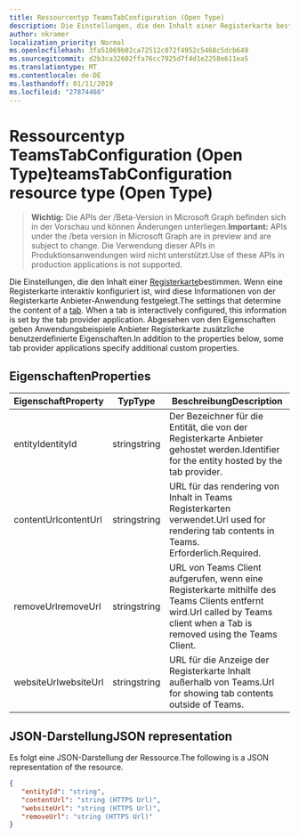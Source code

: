 ```yaml
---
title: Ressourcentyp TeamsTabConfiguration (Open Type)
description: Die Einstellungen, die den Inhalt einer Registerkarte bestimmen.
author: nkramer
localization_priority: Normal
ms.openlocfilehash: 3fa51069b02ca72512c072f4952c5468c5dcb649
ms.sourcegitcommit: d2b3ca32602ffa76cc7925d7f4d1e2258e611ea5
ms.translationtype: MT
ms.contentlocale: de-DE
ms.lasthandoff: 01/11/2019
ms.locfileid: "27874466"
---
```

# <a name="teamstabconfiguration-resource-type-open-type"></a><span data-ttu-id="89990-103">Ressourcentyp TeamsTabConfiguration (Open Type)</span><span class="sxs-lookup"><span data-stu-id="89990-103">teamsTabConfiguration resource type (Open Type)</span></span>

> <span data-ttu-id="89990-104">**Wichtig:** Die APIs der /Beta-Version in Microsoft Graph befinden sich in der Vorschau und können Änderungen unterliegen.</span><span class="sxs-lookup"><span data-stu-id="89990-104">**Important:** APIs under the /beta version in Microsoft Graph are in preview and are subject to change.</span></span> <span data-ttu-id="89990-105">Die Verwendung dieser APIs in Produktionsanwendungen wird nicht unterstützt.</span><span class="sxs-lookup"><span data-stu-id="89990-105">Use of these APIs in production applications is not supported.</span></span>

<span data-ttu-id="89990-106">Die Einstellungen, die den Inhalt einer [Registerkarte](teamstab.md)bestimmen. Wenn eine Registerkarte interaktiv konfiguriert ist, wird diese Informationen von der Registerkarte Anbieter-Anwendung festgelegt.</span><span class="sxs-lookup"><span data-stu-id="89990-106">The settings that determine the content of a [tab](teamstab.md). When a tab is interactively configured, this information is set by the tab provider application.</span></span>
<span data-ttu-id="89990-107">Abgesehen von den Eigenschaften geben Anwendungsbeispiele Anbieter Registerkarte zusätzliche benutzerdefinierte Eigenschaften.</span><span class="sxs-lookup"><span data-stu-id="89990-107">In addition to the properties below, some tab provider applications specify additional custom properties.</span></span>

## <a name="properties"></a><span data-ttu-id="89990-108">Eigenschaften</span><span class="sxs-lookup"><span data-stu-id="89990-108">Properties</span></span>

|<span data-ttu-id="89990-109">Eigenschaft</span><span class="sxs-lookup"><span data-stu-id="89990-109">Property</span></span>|<span data-ttu-id="89990-110">Typ</span><span class="sxs-lookup"><span data-stu-id="89990-110">Type</span></span>|<span data-ttu-id="89990-111">Beschreibung</span><span class="sxs-lookup"><span data-stu-id="89990-111">Description</span></span>|
|-|-|-|
|  <span data-ttu-id="89990-112">entityId</span><span class="sxs-lookup"><span data-stu-id="89990-112">entityId</span></span>   |   <span data-ttu-id="89990-113">string</span><span class="sxs-lookup"><span data-stu-id="89990-113">string</span></span> |  <span data-ttu-id="89990-114">Der Bezeichner für die Entität, die von der Registerkarte Anbieter gehostet werden.</span><span class="sxs-lookup"><span data-stu-id="89990-114">Identifier for the entity hosted by the tab provider.</span></span>     |
|  <span data-ttu-id="89990-115">contentUrl</span><span class="sxs-lookup"><span data-stu-id="89990-115">contentUrl</span></span> |   <span data-ttu-id="89990-116">string</span><span class="sxs-lookup"><span data-stu-id="89990-116">string</span></span> |  <span data-ttu-id="89990-117">URL für das rendering von Inhalt in Teams Registerkarten verwendet.</span><span class="sxs-lookup"><span data-stu-id="89990-117">Url used for rendering tab contents in Teams.</span></span> <span data-ttu-id="89990-118">Erforderlich.</span><span class="sxs-lookup"><span data-stu-id="89990-118">Required.</span></span>    |
|  <span data-ttu-id="89990-119">removeUrl</span><span class="sxs-lookup"><span data-stu-id="89990-119">removeUrl</span></span>  |   <span data-ttu-id="89990-120">string</span><span class="sxs-lookup"><span data-stu-id="89990-120">string</span></span> |  <span data-ttu-id="89990-121">URL von Teams Client aufgerufen, wenn eine Registerkarte mithilfe des Teams Clients entfernt wird.</span><span class="sxs-lookup"><span data-stu-id="89990-121">Url called by Teams client when a Tab is removed using the Teams Client.</span></span>     |
|  <span data-ttu-id="89990-122">websiteUrl</span><span class="sxs-lookup"><span data-stu-id="89990-122">websiteUrl</span></span> |   <span data-ttu-id="89990-123">string</span><span class="sxs-lookup"><span data-stu-id="89990-123">string</span></span> |  <span data-ttu-id="89990-124">URL für die Anzeige der Registerkarte Inhalt außerhalb von Teams.</span><span class="sxs-lookup"><span data-stu-id="89990-124">Url for showing tab contents outside of Teams.</span></span>     |

## <a name="json-representation"></a><span data-ttu-id="89990-125">JSON-Darstellung</span><span class="sxs-lookup"><span data-stu-id="89990-125">JSON representation</span></span>

<span data-ttu-id="89990-126">Es folgt eine JSON-Darstellung der Ressource.</span><span class="sxs-lookup"><span data-stu-id="89990-126">The following is a JSON representation of the resource.</span></span>
<!-- {
  "blockType": "resource",
  "@odata.type": "microsoft.graph.teamsTabConfiguration"
}-->

```json
{
   "entityId": "string",
   "contentUrl": "string (HTTPS Url)",
   "websiteUrl": "string (HTTPS Url)",
   "removeUrl": "string (HTTPS Url)"  
}

```
<!-- uuid: 8fcb5dbc-d5aa-4681-8e31-b001d5168d79
2015-10-25 14:57:30 UTC -->
<!-- {
  "type": "#page.annotation",
  "description": "teamsTabConfiguration complex type (Open Type)",
  "keywords": "",
  "section": "documentation",
  "tocPath": ""
}-->
